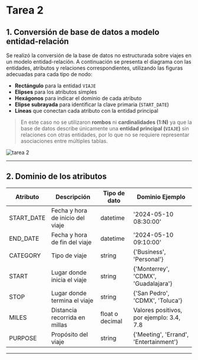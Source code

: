 # Tarea 2

## 1. Conversión de base de datos a modelo entidad-relación

Se realizó la conversión de la base de datos no estructurada sobre viajes en un modelo entidad-relación. A continuación se presenta el diagrama con las entidades, atributos y relaciones correspondientes, utilizando las figuras adecuadas para cada tipo de nodo:

- **Rectángulo** para la entidad `VIAJE`
- **Elipses** para los atributos simples
- **Hexágonos** para indicar el dominio de cada atributo
- **Elipse subrayada** para identificar la clave primaria (`START_DATE`)
- **Líneas** que conectan cada atributo con la entidad principal

> En este caso no se utilizaron **rombos** ni **cardinalidades (1:N)** ya que la base de datos describe únicamente una **entidad principal (`VIAJE`)** sin relaciones con otras entidades, por lo que no se requiere representar asociaciones entre múltiples tablas.

![tarea 2](https://github.com/user-attachments/assets/6c6b73f6-b66e-41e1-8dda-b5ef6bedcfbc)

---

## 2. Dominio de los atributos

| Atributo     | Descripción                           | Tipo de dato         | Dominio Ejemplo                           |
|--------------|---------------------------------------|-----------------------|-------------------------------------------|
| START_DATE   | Fecha y hora de inicio del viaje      | datetime              | '2024-05-10 08:30:00'                     |
| END_DATE     | Fecha y hora de fin del viaje         | datetime              | '2024-05-10 09:10:00'                     |
| CATEGORY     | Tipo de viaje                         | string                | {'Business', 'Personal'}                  |
| START        | Lugar donde inicia el viaje           | string                | {'Monterrey', 'CDMX', 'Guadalajara'}     |
| STOP         | Lugar donde termina el viaje          | string                | {'San Pedro', 'CDMX', 'Toluca'}          |
| MILES        | Distancia recorrida en millas         | float o decimal       | Valores positivos, por ejemplo: 3.4, 7.8  |
| PURPOSE      | Propósito del viaje                   | string                | {'Meeting', 'Errand', 'Entertainment'}   |

---

